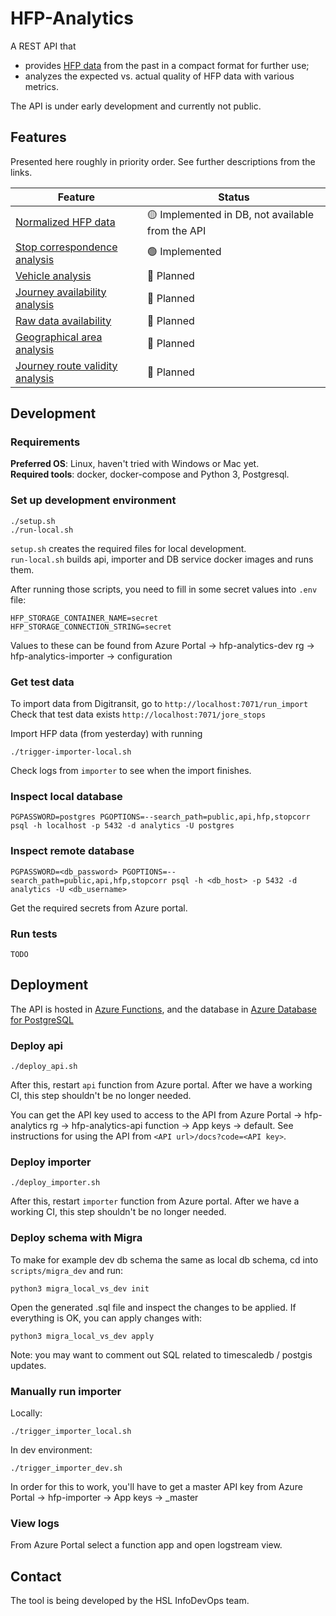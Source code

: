 # HFP-Analytics

A REST API that 

- provides [HFP data](https://digitransit.fi/en/developers/apis/4-realtime-api/vehicle-positions/) from the past in a compact format for further use;
- analyzes the expected vs. actual quality of HFP data with various metrics.

The API is under early development and currently not public.

## Features

Presented here roughly in priority order.
See further descriptions from the links.

| Feature | Status |
| ------- | ------ |
| [Normalized HFP data](./docs/data-model-and-io.md) | 🟡 Implemented in DB, not available from the API |
| [Stop correspondence analysis](./docs/analysis-features.md#stop-correspondence-analysis) | 🟢 Implemented |
| [Vehicle analysis](./docs/analysis-features.md#vehicle-analysis) | 🔴 Planned |
| [Journey availability analysis](./docs/analysis-features.md#journey-availability-analysis) | 🔴 Planned |
| [Raw data availability](./docs/analysis-features.md#raw-data-availability) | 🔴 Planned |
| [Geographical area analysis](./docs/analysis-features.md#geographical-area-analysis) | 🔴 Planned |
| [Journey route validity analysis](./docs/analysis-features.md#journey-route-validity-analysis) | 🔴 Planned |

## Development

### Requirements

**Preferred OS**: Linux, haven't tried with Windows or Mac yet.\
**Required tools**: docker, docker-compose and Python 3, Postgresql.

### Set up development environment
```
./setup.sh
./run-local.sh
```

`setup.sh` creates the required files for local development.\
`run-local.sh` builds api, importer and DB service docker images and runs them.

After running those scripts, you need to fill in some secret values into `.env` file:
```
HFP_STORAGE_CONTAINER_NAME=secret
HFP_STORAGE_CONNECTION_STRING=secret
```
Values to these can be found from Azure Portal -> hfp-analytics-dev rg -> hfp-analytics-importer -> configuration

### Get test data

To import data from Digitransit, go to `http://localhost:7071/run_import`
Check that test data exists `http://localhost:7071/jore_stops`

Import HFP data (from yesterday) with running
```
./trigger-importer-local.sh
```
Check logs from `importer` to see when the import finishes.

### Inspect local database
```
PGPASSWORD=postgres PGOPTIONS=--search_path=public,api,hfp,stopcorr psql -h localhost -p 5432 -d analytics -U postgres
```

### Inspect remote database
```
PGPASSWORD=<db_password> PGOPTIONS=--search_path=public,api,hfp,stopcorr psql -h <db_host> -p 5432 -d analytics -U <db_username>
```

Get the required secrets from Azure portal.


### Run tests
```
TODO
```

## Deployment

The API is hosted in [Azure Functions](https://docs.microsoft.com/en-us/azure/azure-functions/), and the database in [Azure Database for PostgreSQL](https://azure.microsoft.com/en-us/services/postgresql/)

### Deploy api
```
./deploy_api.sh
```

After this, restart `api` function from Azure portal. After we have a working CI, this step shouldn't be no longer needed.

You can get the API key used to access to the API from Azure Portal -> hfp-analytics rg -> hfp-analytics-api function ->  App keys -> default. See instructions for using the API from `<API url>/docs?code=<API key>`. 

### Deploy importer
```
./deploy_importer.sh
```

After this, restart `importer` function from Azure portal. After we have a working CI, this step shouldn't be no longer needed.

### Deploy schema with Migra

To make for example dev db schema the same as local db schema, cd into `scripts/migra_dev` and run:

```
python3 migra_local_vs_dev init
```
Open the generated .sql file and inspect the changes to be applied. If everything is OK, you can apply changes with:
```
python3 migra_local_vs_dev apply
```
Note: you may want to comment out SQL related to timescaledb / postgis updates. 

### Manually run importer

Locally:
```
./trigger_importer_local.sh
```

In dev environment:
```
./trigger_importer_dev.sh
```
In order for this to work, you'll have to get a master API key from Azure Portal -> hfp-importer -> App keys -> _master

### View logs

From Azure Portal select a function app and open logstream view.

## Contact

The tool is being developed by the HSL InfoDevOps team.